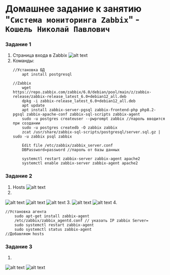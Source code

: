 # Домашнее задание к занятию "`Система мониторинга Zabbix`" - `Кошель Николай Павлович`

### Задание 1

1. Страница входа в Zabbix 
![alt text](image.png)
2. Команды:
    ```
    //Установка БД
        apt install postgresql
    ```
    ```
    //Zabbix
        wget https://repo.zabbix.com/zabbix/6.0/debian/pool/main/z/zabbix-release/zabbix-release_latest_6.0+debian12_all.deb
        dpkg -i zabbix-release_latest_6.0+debian12_all.deb
        apt update 
        apt install zabbix-server-pgsql zabbix-frontend-php php8.2-pgsql zabbix-apache-conf zabbix-sql-scripts zabbix-agent
        sudo -u postgres createuser --pwprompt zabbix //пароль вводится при создании
        sudo -u postgres createdb -O zabbix zabbix
        zcat /usr/share/zabbix-sql-scripts/postgresql/server.sql.gz | sudo -u zabbix psql zabbix

        Edit file /etc/zabbix/zabbix_server.conf
        DBPassword=password //пароль от базы данных

        systemctl restart zabbix-server zabbix-agent apache2
        systemctl enable zabbix-server zabbix-agent apache2
    ```

### Задание 2

1. Hosts
![alt text](image-1.png)
2.
![alt text](image-5.png) 
![alt text](image-6.png)
![alt text](image-2.png)
3. 
![alt text](image-3.png)
![alt text](image-4.png)
4.
``` 
//Установка агента
    sudo apt-get install zabbix-agent
    /etc/zabbix/zabbix_agentd.conf // указать IP zabbix Server=
    sudo systemctl restart zabbix-agent
    sudo systemctl status zabbix-agent
//Добавляем hosts     
```

### Задание 3

1. 
![alt text](image-8.png)
![alt text](image-7.png)
